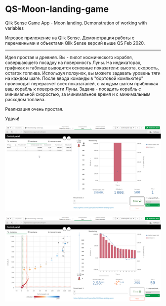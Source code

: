 # QS-Moon-landing-game
Qlik Sense Game App - Moon landing. Demonstration of working with variables

Игровое приложение на Qlik Sense. Демонстрация работы с переменными и объектами Qlik Sense версий выше QS Feb 2020.
***
Идея простая и древняя.
Вы - пилот космического корабля, совершающего посадку на поверхность Луны.
На индикаторах, графиках и таблице выводятся основные показатели: высота, скорость, остаток топлива.
Используя ползунок, вы можете задавать уровень тяги на каждом шаге.
После ввода команды в "бортовой компьютер" происходит перерасчет всех показаталей, с каждым шагом приближая
ваш корабль к поверхности Луны.
Задача - посадить корабль с минимальной скоростью, за минимальное время и с минимальным расходом топлива.

Реализация очень простая.

Удачи!

![Пример](https://github.com/EugenyIlyin/QS-Moon-landing-game/blob/main/ML0.png)

![Пример](https://github.com/EugenyIlyin/QS-Moon-landing-game/blob/main/ML1.png)
